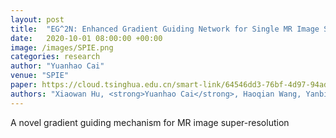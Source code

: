 ```yaml
---
layout: post
title:  "EG^2N: Enhanced Gradient Guiding Network for Single MR Image Super-Resolution"
date:   2020-10-01 08:00:00 +00:00
image: /images/SPIE.png
categories: research
author: "Yuanhao Cai"
venue: "SPIE"
paper: https://cloud.tsinghua.edu.cn/smart-link/64546dd3-76bf-4d97-94ad-2f6cf8488963/
authors: "Xiaowan Hu, <strong>Yuanhao Cai</strong>, Haoqian Wang, Yanbin Peng, and Yulun Zhang"
---
```

A novel gradient guiding mechanism for MR image super-resolution